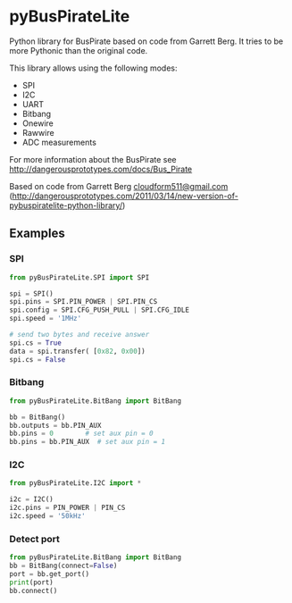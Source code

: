 pyBusPirateLite
===============

Python library for BusPirate based on code from Garrett Berg.
It tries to be more Pythonic than the original code.

This library allows using the following modes:
* SPI
* I2C
* UART
* Bitbang
* Onewire
* Rawwire
* ADC measurements

For more information about the BusPirate see http://dangerousprototypes.com/docs/Bus_Pirate 

Based on code from Garrett Berg <cloudform511@gmail.com>
(http://dangerousprototypes.com/2011/03/14/new-version-of-pybuspiratelite-python-library/)


Examples
--------

### SPI

```python
from pyBusPirateLite.SPI import SPI

spi = SPI()
spi.pins = SPI.PIN_POWER | SPI.PIN_CS 
spi.config = SPI.CFG_PUSH_PULL | SPI.CFG_IDLE
spi.speed = '1MHz'

# send two bytes and receive answer
spi.cs = True
data = spi.transfer( [0x82, 0x00])
spi.cs = False
```

### Bitbang
```python
from pyBusPirateLite.BitBang import BitBang

bb = BitBang()
bb.outputs = bb.PIN_AUX
bb.pins = 0        # set aux pin = 0   
bb.pins = bb.PIN_AUX  # set aux pin = 1
```

### I2C
```python
from pyBusPirateLite.I2C import *

i2c = I2C()
i2c.pins = PIN_POWER | PIN_CS 
i2c.speed = '50kHz'
```

### Detect port
```python
from pyBusPirateLite.BitBang import BitBang
bb = BitBang(connect=False)
port = bb.get_port()
print(port)
bb.connect()
```
